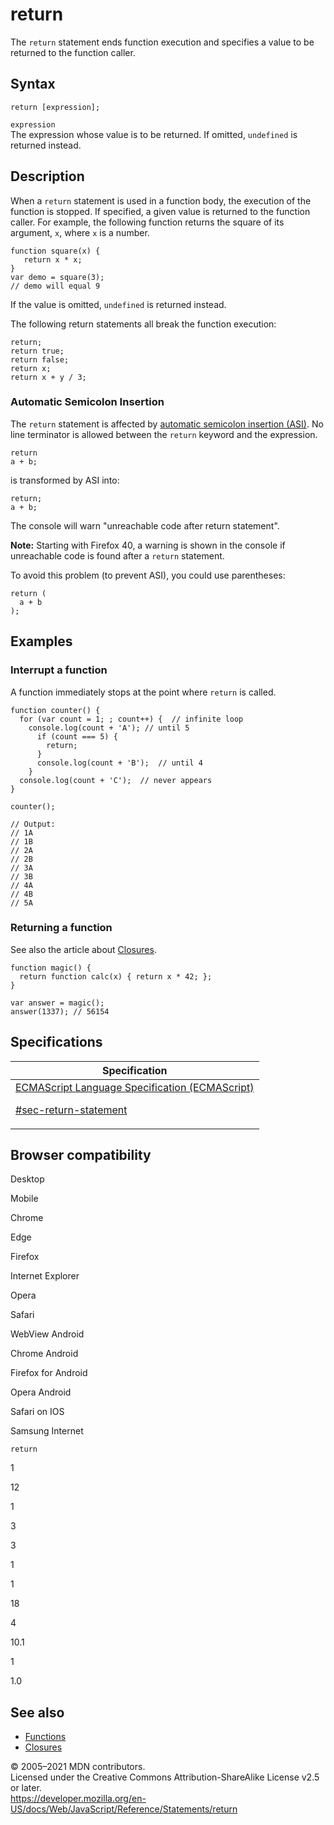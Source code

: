 # return

The `return` statement ends function execution and specifies a value to be returned to the function caller.

## Syntax

    return [expression];

`expression`  
The expression whose value is to be returned. If omitted, `undefined` is returned instead.

## Description

When a `return` statement is used in a function body, the execution of the function is stopped. If specified, a given value is returned to the function caller. For example, the following function returns the square of its argument, `x`, where `x` is a number.

    function square(x) {
       return x * x;
    }
    var demo = square(3);
    // demo will equal 9

If the value is omitted, `undefined` is returned instead.

The following return statements all break the function execution:

    return;
    return true;
    return false;
    return x;
    return x + y / 3;

### Automatic Semicolon Insertion

The `return` statement is affected by [automatic semicolon insertion (ASI)](../lexical_grammar#automatic_semicolon_insertion). No line terminator is allowed between the `return` keyword and the expression.

    return
    a + b;

is transformed by ASI into:

    return;
    a + b;

The console will warn "unreachable code after return statement".

**Note:** Starting with Firefox 40, a warning is shown in the console if unreachable code is found after a `return` statement.

To avoid this problem (to prevent ASI), you could use parentheses:

    return (
      a + b
    );

## Examples

### Interrupt a function

A function immediately stops at the point where `return` is called.

    function counter() {
      for (var count = 1; ; count++) {  // infinite loop
        console.log(count + 'A'); // until 5
          if (count === 5) {
            return;
          }
          console.log(count + 'B');  // until 4
        }
      console.log(count + 'C');  // never appears
    }

    counter();

    // Output:
    // 1A
    // 1B
    // 2A
    // 2B
    // 3A
    // 3B
    // 4A
    // 4B
    // 5A

### Returning a function

See also the article about [Closures](https://developer.mozilla.org/en-US/docs/Web/JavaScript/Closures).

    function magic() {
      return function calc(x) { return x * 42; };
    }

    var answer = magic();
    answer(1337); // 56154

## Specifications

<table><thead><tr class="header"><th>Specification</th></tr></thead><tbody><tr class="odd"><td><a href="https://tc39.es/ecma262/#sec-return-statement">ECMAScript Language Specification (ECMAScript) 
<br/>


<span class="small">#sec-return-statement</span></a></td></tr></tbody></table>

## Browser compatibility

Desktop

Mobile

Chrome

Edge

Firefox

Internet Explorer

Opera

Safari

WebView Android

Chrome Android

Firefox for Android

Opera Android

Safari on IOS

Samsung Internet

`return`

1

12

1

3

3

1

1

18

4

10.1

1

1.0

## See also

-   [Functions](../functions)
-   [Closures](https://developer.mozilla.org/en-US/docs/Web/JavaScript/Closures)

© 2005–2021 MDN contributors.  
Licensed under the Creative Commons Attribution-ShareAlike License v2.5 or later.  
<a href="https://developer.mozilla.org/en-US/docs/Web/JavaScript/Reference/Statements/return" class="_attribution-link">https://developer.mozilla.org/en-US/docs/Web/JavaScript/Reference/Statements/return</a>
